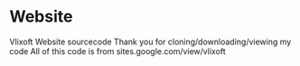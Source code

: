 # Website
Vlixoft Website sourcecode
Thank you for cloning/downloading/viewing my code
All of this code is from sites.google.com/view/vlixoft
